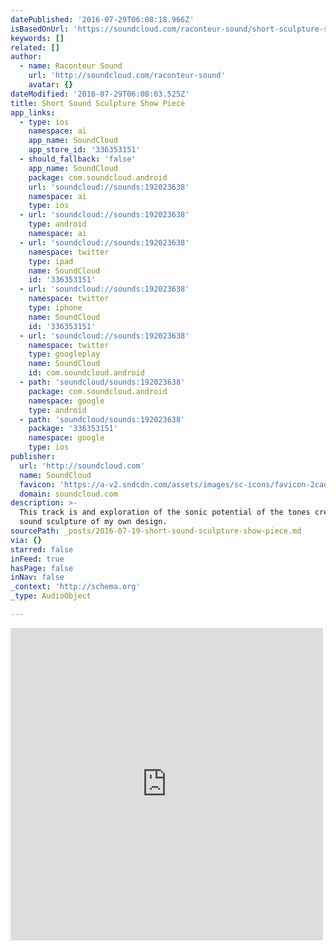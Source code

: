 ```yaml
---
datePublished: '2016-07-29T06:08:18.966Z'
isBasedOnUrl: 'https://soundcloud.com/raconteur-sound/short-sculpture-show-piece-150218'
keywords: []
related: []
author:
  - name: Raconteur Sound
    url: 'http://soundcloud.com/raconteur-sound'
    avatar: {}
dateModified: '2016-07-29T06:08:03.525Z'
title: Short Sound Sculpture Show Piece
app_links:
  - type: ios
    namespace: ai
    app_name: SoundCloud
    app_store_id: '336353151'
  - should_fallback: 'false'
    app_name: SoundCloud
    package: com.soundcloud.android
    url: 'soundcloud://sounds:192023638'
    namespace: ai
    type: ios
  - url: 'soundcloud://sounds:192023638'
    type: android
    namespace: ai
  - url: 'soundcloud://sounds:192023638'
    namespace: twitter
    type: ipad
    name: SoundCloud
    id: '336353151'
  - url: 'soundcloud://sounds:192023638'
    namespace: twitter
    type: iphone
    name: SoundCloud
    id: '336353151'
  - url: 'soundcloud://sounds:192023638'
    namespace: twitter
    type: googleplay
    name: SoundCloud
    id: com.soundcloud.android
  - path: 'soundcloud/sounds:192023638'
    package: com.soundcloud.android
    namespace: google
    type: android
  - path: 'soundcloud/sounds:192023638'
    package: '336353151'
    namespace: google
    type: ios
publisher:
  url: 'http://soundcloud.com'
  name: SoundCloud
  favicon: 'https://a-v2.sndcdn.com/assets/images/sc-icons/favicon-2cadd14b.ico'
  domain: soundcloud.com
description: >-
  This track is and exploration of the sonic potential of the tones created by a
  sound sculpture of my own design.
sourcePath: _posts/2016-07-19-short-sound-sculpture-show-piece.md
via: {}
starred: false
inFeed: true
hasPage: false
inNav: false
_context: 'http://schema.org'
_type: AudioObject

---
```

<iframe src="https://cdn.embedly.com/widgets/media.html?src=https%3A%2F%2Fw.soundcloud.com%2Fplayer%2F%3Fvisual%3Dtrue%26url%3Dhttp%253A%252F%252Fapi.soundcloud.com%252Ftracks%252F192023638%26show_artwork%3Dtrue&amp;url=https%3A%2F%2Fsoundcloud.com%2Fraconteur-sound%2Fshort-sculpture-show-piece-150218&amp;image=http%3A%2F%2Fi1.sndcdn.com%2Fartworks-000107344761-w5i3aj-t500x500.jpg&amp;key=b7d04c9b404c499eba89ee7072e1c4f7&amp;type=text%2Fhtml&amp;schema=soundcloud" width="500" height="500" scrolling="no" frameborder="0" allowfullscreen="" style=""></iframe>